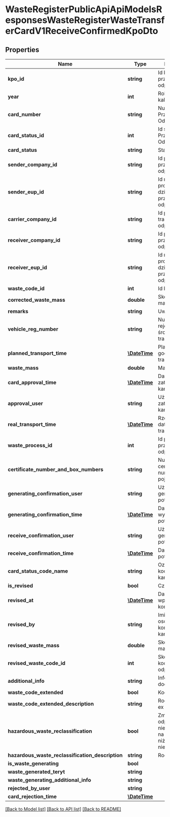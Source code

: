 # WasteRegisterPublicApiApiModelsResponsesWasteRegisterWasteTransferCardV1ReceiveConfirmedKpoDto

## Properties
Name | Type | Description | Notes
------------ | ------------- | ------------- | -------------
**kpo_id** | **string** | Id karty przekazania odpadów | [optional] 
**year** | **int** | Rok kalendarzowy | [optional] 
**card_number** | **string** | Numer Karty Przekazania Odpadów | [optional] 
**card_status_id** | **int** | Id statusu Karty Przekazania Odpadów | [optional] 
**card_status** | **string** | Status karty | [optional] 
**sender_company_id** | **string** | Id podmiotu przekazującego odpady | [optional] 
**sender_eup_id** | **string** | Id miejsca prowadzenia działalności przekazującego odpady | [optional] 
**carrier_company_id** | **string** | Id podmiotu transportującego odpady | [optional] 
**receiver_company_id** | **string** | Id podmiotu przejmującego odpady | [optional] 
**receiver_eup_id** | **string** | Id miejsca prowadzenia działalności przejmującego odpady | [optional] 
**waste_code_id** | **int** | Id kodu odpadu | [optional] 
**corrected_waste_mass** | **double** | Skorygowana masa odpadów | [optional] 
**remarks** | **string** | Uwagi | [optional] 
**vehicle_reg_number** | **string** | Numer rejestracyjny środka transportu | [optional] 
**planned_transport_time** | [**\DateTime**](\DateTime.md) | Planowana data i godzina transportu | [optional] 
**waste_mass** | **double** | Masa odpadów | [optional] 
**card_approval_time** | [**\DateTime**](\DateTime.md) | Data zatwierdzenia karty | [optional] 
**approval_user** | **string** | Użytkownik zatwierdzający kartę | [optional] 
**real_transport_time** | [**\DateTime**](\DateTime.md) | Rzeczywista data i godzina transportu | [optional] 
**waste_process_id** | **int** | Id procesu przetwarzania odpadów | [optional] 
**certificate_number_and_box_numbers** | **string** | Numer certyfikatu oraz numery pojemników | [optional] 
**generating_confirmation_user** | **string** | Użytkownik generujący potwierdzenie | [optional] 
**generating_confirmation_time** | [**\DateTime**](\DateTime.md) | Data wygenerowania potwierdzenia | [optional] 
**receive_confirmation_user** | **string** | Użytkownik generujący potwierdzenie | [optional] 
**receive_confirmation_time** | [**\DateTime**](\DateTime.md) | Data otrzymania potwierdzenia | [optional] 
**card_status_code_name** | **string** | Oznaczenie kodowe statusu karty | [optional] 
**is_revised** | **bool** | Czy korygowana | [optional] 
**revised_at** | [**\DateTime**](\DateTime.md) | Data wprowadzenia korekty | [optional] 
**revised_by** | **string** | Imię i Nazwisko osoby korygującej kartę | [optional] 
**revised_waste_mass** | **double** | Skorygowana masa odpadów | [optional] 
**revised_waste_code_id** | **int** | Skorygowany kod i rodzaj odpadów | [optional] 
**additional_info** | **string** | Informacje dodatkowe | [optional] 
**waste_code_extended** | **bool** | Kod ex | [optional] 
**waste_code_extended_description** | **string** | Rodzaj odpadu ex | [optional] 
**hazardous_waste_reclassification** | **bool** | Zmiana statusu odpadów niebezpiecznych na odpady inne niż niebezpieczne | [optional] 
**hazardous_waste_reclassification_description** | **string** | Rodzaj odpadu | [optional] 
**is_waste_generating** | **bool** |  | [optional] 
**waste_generated_teryt** | **string** |  | [optional] 
**waste_generating_additional_info** | **string** |  | [optional] 
**rejected_by_user** | **string** |  | [optional] 
**card_rejection_time** | [**\DateTime**](\DateTime.md) |  | [optional] 

[[Back to Model list]](../README.md#documentation-for-models) [[Back to API list]](../README.md#documentation-for-api-endpoints) [[Back to README]](../README.md)


